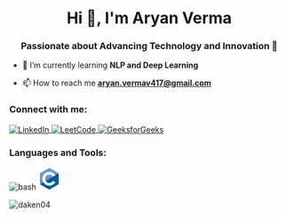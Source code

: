 <h1 align="center">Hi 👋, I'm Aryan Verma</h1>
<h3 align="center">Passionate about Advancing Technology and Innovation 🚀</h3>

- 🌱 I’m currently learning **NLP and Deep Learning**

- 📫 How to reach me **aryan.vermav417@gmail.com**

<h3 align="left">Connect with me:</h3>
<p align="left">
  <a href="https://linkedin.com/in/https://www.linkedin.com/in/aryan-verma-84600b195/" target="blank">
    <img align="center" src="https://raw.githubusercontent.com/rahuldkjain/github-profile-readme-generator/master/src/images/icons/Social/linked-in-alt.svg" alt="LinkedIn" height="40" width="40" />
  </a>
  <a href="https://www.leetcode.com/https://leetcode.com/daken04/" target="blank">
    <img align="center" src="https://raw.githubusercontent.com/rahuldkjain/github-profile-readme-generator/master/src/images/icons/Social/leet-code.svg" alt="LeetCode" height="40" width="40" />
  </a>
  <a href="https://auth.geeksforgeeks.org/user/https://auth.geeksforgeeks.org/user/aryanvermaav417" target="blank">
    <img align="center" src="https://raw.githubusercontent.com/rahuldkjain/github-profile-readme-generator/master/src/images/icons/Social/geeks-for-geeks.svg" alt="GeeksforGeeks" height="40" width="40" />
  </a>
</p>

<h3 align="left">Languages and Tools:</h3>
<p align="left">
  <!-- Add your other tools and languages here with adjusted height and width -->
  <img src="https://www.vectorlogo.zone/logos/gnu_bash/gnu_bash-icon.svg" alt="bash" height="40" width="40"/>
  <img src="https://raw.githubusercontent.com/devicons/devicon/master/icons/c/c-original.svg" alt="c" height="40" width="40"/>
  <!-- Add more icons with adjusted height and width -->
</p>

<p>
  <img align="center" src="https://github-readme-stats.vercel.app/api/top-langs?username=daken04&show_icons=true&locale=en&layout=compact" alt="daken04" />
</p>
